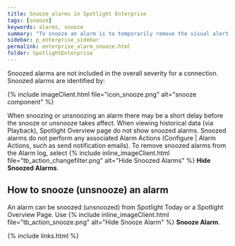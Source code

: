```yaml
---
title: Snooze alarms in Spotlight Enterprise
tags: [snooze]
keywords: alarms, snooze
summary: "To snooze an alarm is to temporarily remove the visual alert associated with an alarm."
sidebar: p_enterprise_sidebar
permalink: enterprise_alarm_snooze.html
folder: SpotlightEnterprise
---
```


Snoozed alarms are not included in the overall severity for a connection.
Snoozed alarms are identified by:

{% include imageClient.html file="icon_snooze.png" alt="snooze component" %}

When snoozing or unsnoozing an alarm there may be a short delay before the snooze or unsnooze takes affect.
When viewing historical data (via Playback), Spotlight Overview page do not show snoozed alarms.
Snoozed alarms do not perform any associated Alarm Actions (Configure \| Alarm Actions, such as send notification emails).
To remove snoozed alarms from the Alarm log, select {% include inline_imageClient.html file="tb_action_changefilter.png" alt="Hide Snoozed Alarms" %} **Hide Snoozed Alarms**.



## How to snooze (unsnooze) an alarm

An alarm can be snoozed (unsnoozed) from Spotlight Today or a Spotlight Overview Page. Use {% include inline_imageClient.html file="tb_action_snooze.png" alt="Hide Snooze Alarm" %} **Snooze Alarm**.

{% include links.html %}
